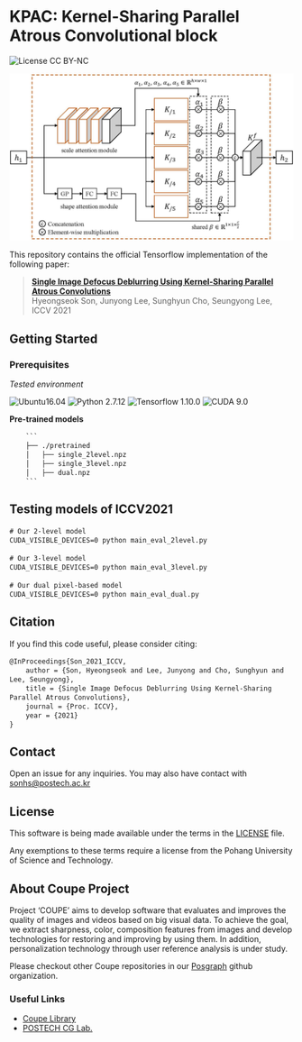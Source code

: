 # KPAC: Kernel-Sharing Parallel Atrous Convolutional block
![License CC BY-NC](https://img.shields.io/badge/license-GNU_AGPv3-blue.svg?style=plastic)

<p align="center">
   <img src="./assets/KPAC.jpg" />
</p>

This repository contains the official Tensorflow implementation of the following paper:

> **[Single Image Defocus Deblurring Using Kernel-Sharing Parallel Atrous Convolutions](https://arxiv.org/abs/2108.09108)**<br>
> Hyeongseok Son, Junyong Lee, Sunghyun Cho, Seungyong Lee, ICCV 2021


## Getting Started
### Prerequisites
*Tested environment*

![Ubuntu16.04](https://img.shields.io/badge/Ubuntu-16.0.4-blue.svg?style=plastic)
![Python 2.7.12](https://img.shields.io/badge/Python-2.7.12-green.svg?style=plastic)
![Tensorflow 1.10.0](https://img.shields.io/badge/Tensorflow-1.10.0-green.svg?style=plastic)
![CUDA 9.0](https://img.shields.io/badge/CUDA-9.0-green.svg?style=plastic)

**Pre-trained models**

        ```
        ├── ./pretrained
        │   ├── single_2level.npz
        │   ├── single_3level.npz
        │   ├── dual.npz
        ```

## Testing models of ICCV2021

```shell
# Our 2-level model 
CUDA_VISIBLE_DEVICES=0 python main_eval_2level.py

# Our 3-level model 
CUDA_VISIBLE_DEVICES=0 python main_eval_3level.py

# Our dual pixel-based model
CUDA_VISIBLE_DEVICES=0 python main_eval_dual.py
```



## Citation
If you find this code useful, please consider citing:
```
@InProceedings{Son_2021_ICCV,
    author = {Son, Hyeongseok and Lee, Junyong and Cho, Sunghyun and Lee, Seungyong},
    title = {Single Image Defocus Deblurring Using Kernel-Sharing Parallel Atrous Convolutions},
    journal = {Proc. ICCV},
    year = {2021}
}
```

## Contact
Open an issue for any inquiries.
You may also have contact with [sonhs@postech.ac.kr](mailto:sonhs@postech.ac.kr)

## License
This software is being made available under the terms in the [LICENSE](LICENSE) file.

Any exemptions to these terms require a license from the Pohang University of Science and Technology.

## About Coupe Project
Project ‘COUPE’ aims to develop software that evaluates and improves the quality of images and videos based on big visual data. To achieve the goal, we extract sharpness, color, composition features from images and develop technologies for restoring and improving by using them. In addition, personalization technology through user reference analysis is under study.  
    
Please checkout other Coupe repositories in our [Posgraph](https://github.com/posgraph) github organization.

### Useful Links
* [Coupe Library](http://coupe.postech.ac.kr/)
* [POSTECH CG Lab.](http://cg.postech.ac.kr/)
